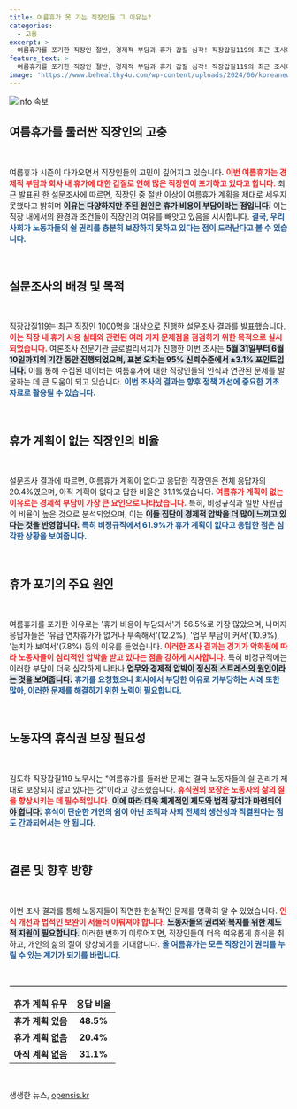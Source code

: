 ```yaml
---
title: 여름휴가 못 가는 직장인들 그 이유는?
categories:
  - 고용
excerpt: >
  여름휴가를 포기한 직장인 절반, 경제적 부담과 휴가 갑질 심각! 직장갑질119의 최근 조사에서 1000명 중 48.5%만이 휴가 계획을 밝혔다. 노동자의 쉴 권리가 위협받는 현실, 그 배경은 무엇일까?
feature_text: >
  여름휴가를 포기한 직장인 절반, 경제적 부담과 휴가 갑질 심각! 직장갑질119의 최근 조사에서 1000명 중 48.5%만이 휴가 계획을 밝혔다. 노동자의 쉴 권리가 위협받는 현실, 그 배경은 무엇일까?
image: 'https://www.behealthy4u.com/wp-content/uploads/2024/06/koreanews.jpg'
---
```


<p><img src="https://www.behealthy4u.com/wp-content/uploads/2024/06/koreanews.jpg" alt="info 속보" /></p>

<h2 data-ke-size="size26">여름휴가를 둘러싼 직장인의 고충</h2>

<p data-ke-size="size16">&nbsp;</p>

<p>여름휴가 시즌이 다가오면서 직장인들의 고민이 깊어지고 있습니다. <b><span style="color: #ee2323;">이번 여름휴가는 경제적 부담과 회사 내 휴가에 대한 갑질로 인해 많은 직장인이 포기하고 있다고 합니다.</span></b> 최근 발표된 한 설문조사에 따르면, 직장인 중 절반 이상이 여름휴가 계획을 제대로 세우지 못했다고 밝히며 <b><span style="background-color: #21538527;">이유는 다양하지만 주된 원인은 휴가 비용이 부담이라는 점입니다.</span></b> 이는 직장 내에서의 환경과 조건들이 직장인의 여유를 빼앗고 있음을 시사합니다. <b><span style="color: #1a5490;">결국, 우리 사회가 노동자들의 쉴 권리를 충분히 보장하지 못하고 있다는 점이 드러난다고 볼 수 있습니다.</span></b></p>

<p data-ke-size="size16">&nbsp;</p>

<h2 data-ke-size="size26">설문조사의 배경 및 목적</h2>

<p data-ke-size="size16">&nbsp;</p>

<p>직장갑질119는 최근 직장인 1000명을 대상으로 진행한 설문조사 결과를 발표했습니다. <b><span style="color: #ee2323;">이는 직장 내 휴가 사용 실태와 관련된 여러 가지 문제점을 점검하기 위한 목적으로 실시되었습니다.</span></b> 여론조사 전문기관 글로벌리서치가 진행한 이번 조사는 <b><span style="background-color: #21538527;">5월 31일부터 6월 10일까지의 기간 동안 진행되었으며, 표본 오차는 95% 신뢰수준에서 ±3.1% 포인트입니다.</span></b> 이를 통해 수집된 데이터는 여름휴가에 대한 직장인들의 인식과 연관된 문제를 발굴하는 데 큰 도움이 되고 있습니다. <b><span style="color: #1a5490;">이번 조사의 결과는 향후 정책 개선에 중요한 기초 자료로 활용될 수 있습니다.</span></b></p>

<p data-ke-size="size16">&nbsp;</p>

<h2 data-ke-size="size26">휴가 계획이 없는 직장인의 비율</h2>

<p data-ke-size="size16">&nbsp;</p>

<p>설문조사 결과에 따르면, 여름휴가 계획이 없다고 응답한 직장인은 전체 응답자의 20.4%였으며, 아직 계획이 없다고 답한 비율은 31.1%였습니다. <b><span style="color: #ee2323;">여름휴가 계획이 없는 이유로는 경제적 부담이 가장 큰 요인으로 나타났습니다.</span></b> 특히, 비정규직과 일반 사원급의 비율이 높은 것으로 분석되었으며, 이는 <b><span style="background-color: #21538527;">이들 집단이 경제적 압박을 더 많이 느끼고 있다는 것을 반영합니다.</span></b> <b><span style="color: #1a5490;">특히 비정규직에서 61.9%가 휴가 계획이 없다고 응답한 점은 심각한 상황을 보여줍니다.</span></b></p>

<p data-ke-size="size16">&nbsp;</p>

<h2 data-ke-size="size26">휴가 포기의 주요 원인</h2>

<p data-ke-size="size16">&nbsp;</p>

<p>여름휴가를 포기한 이유로는 '휴가 비용이 부담돼서'가 56.5%로 가장 많았으며, 나머지 응답자들은 '유급 연차휴가가 없거나 부족해서'(12.2%), '업무 부담이 커서'(10.9%), '눈치가 보여서'(7.8%) 등의 이유를 들었습니다. <b><span style="color: #ee2323;">이러한 조사 결과는 경기가 악화됨에 따라 노동자들이 심리적인 압박을 받고 있다는 점을 강하게 시사합니다.</span></b> 특히 비정규직에는 이러한 부담이 더욱 심각하게 나타나 <b><span style="background-color: #21538527;">업무와 경제적 압박이 정신적 스트레스의 원인이라는 것을 보여줍니다.</span></b> <b><span style="color: #1a5490;">휴가를 요청했으나 회사에서 부당한 이유로 거부당하는 사례 또한 많아, 이러한 문제를 해결하기 위한 노력이 필요합니다.</span></b></p>

<p data-ke-size="size16">&nbsp;</p>

<h2 data-ke-size="size26">노동자의 휴식권 보장 필요성</h2>

<p data-ke-size="size16">&nbsp;</p>

<p>김도하 직장갑질119 노무사는 "여름휴가를 둘러싼 문제는 결국 노동자들의 쉴 권리가 제대로 보장되지 않고 있다는 것"이라고 강조했습니다. <b><span style="color: #ee2323;">휴식권의 보장은 노동자의 삶의 질을 향상시키는 데 필수적입니다.</span></b> <b><span style="background-color: #21538527;">이에 따라 더욱 체계적인 제도와 법적 장치가 마련되어야 합니다.</span></b> <b><span style="color: #1a5490;">휴식이 단순한 개인의 쉼이 아닌 조직과 사회 전체의 생산성과 직결된다는 점도 간과되어서는 안 됩니다.</span></b></p>

<p data-ke-size="size16">&nbsp;</p>

<h2 data-ke-size="size26">결론 및 향후 방향</h2>

<p data-ke-size="size16">&nbsp;</p>

<p>이번 조사 결과를 통해 노동자들이 직면한 현실적인 문제를 명확히 알 수 있었습니다. <b><span style="color: #ee2323;">인식 개선과 법적인 보완이 서둘러 이뤄져야 합니다.</span></b> <b><span style="background-color: #21538527;">노동자들의 권리와 복지를 위한 제도적 지원이 필요합니다.</span></b> 이러한 변화가 이루어지면, 직장인들이 더욱 여유롭게 휴식을 취하고, 개인의 삶의 질이 향상되기를 기대합니다. <b><span style="color: #1a5490;">올 여름휴가는 모든 직장인이 권리를 누릴 수 있는 계기가 되기를 바랍니다.</span></b></p>

<p data-ke-size="size16">&nbsp;</p>

<hr style="border: 1px solid #dddddd;">

<table style="width: 100%;">
    <thead>
        <tr>
            <td style="text-align: center; height: 17px;"><b>휴가 계획 유무</b></td>
            <td style="text-align: center; height: 17px;"><b>응답 비율</b></td>
        </tr>
    </thead>
    <tbody>
        <tr>
            <td style="text-align: center; height: 17px;"><b>휴가 계획 있음</b></td>
            <td style="text-align: center; height: 17px;"><b>48.5%</b></td>
        </tr>
        <tr>
            <td style="text-align: center; height: 17px;"><b>휴가 계획 없음</b></td>
            <td style="text-align: center; height: 17px;"><b>20.4%</b></td>
        </tr>
        <tr>
            <td style="text-align: center; height: 17px;"><b>아직 계획 없음</b></td>
            <td style="text-align: center; height: 17px;"><b>31.1%</b></td>
        </tr>
    </tbody>
</table> 

<p data-ke-size="size16">&nbsp;</p>
생생한 뉴스, <a href="https://opensis.kr" rel="dofollow">opensis.kr</a>


